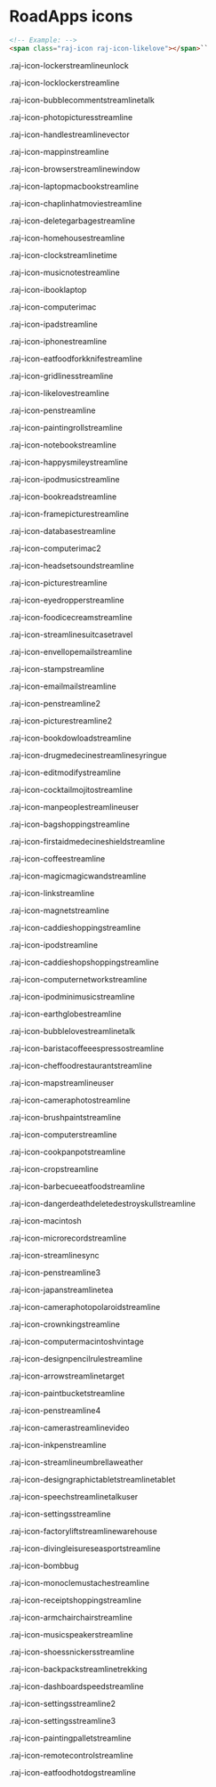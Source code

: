 # RoadApps icons

```html
<!-- Example: -->
<span class="raj-icon raj-icon-likelove"></span>``
```

.raj-icon-lockerstreamlineunlock

.raj-icon-locklockerstreamline

.raj-icon-bubblecommentstreamlinetalk

.raj-icon-photopicturesstreamline

.raj-icon-handlestreamlinevector

.raj-icon-mappinstreamline

.raj-icon-browserstreamlinewindow

.raj-icon-laptopmacbookstreamline

.raj-icon-chaplinhatmoviestreamline

.raj-icon-deletegarbagestreamline

.raj-icon-homehousestreamline

.raj-icon-clockstreamlinetime

.raj-icon-musicnotestreamline

.raj-icon-ibooklaptop

.raj-icon-computerimac

.raj-icon-ipadstreamline

.raj-icon-iphonestreamline

.raj-icon-eatfoodforkknifestreamline

.raj-icon-gridlinesstreamline

.raj-icon-likelovestreamline

.raj-icon-penstreamline

.raj-icon-paintingrollstreamline

.raj-icon-notebookstreamline

.raj-icon-happysmileystreamline

.raj-icon-ipodmusicstreamline

.raj-icon-bookreadstreamline

.raj-icon-framepicturestreamline

.raj-icon-databasestreamline

.raj-icon-computerimac2

.raj-icon-headsetsoundstreamline

.raj-icon-picturestreamline

.raj-icon-eyedropperstreamline

.raj-icon-foodicecreamstreamline

.raj-icon-streamlinesuitcasetravel

.raj-icon-envellopemailstreamline

.raj-icon-stampstreamline

.raj-icon-emailmailstreamline

.raj-icon-penstreamline2

.raj-icon-picturestreamline2

.raj-icon-bookdowloadstreamline

.raj-icon-drugmedecinestreamlinesyringue

.raj-icon-editmodifystreamline

.raj-icon-cocktailmojitostreamline

.raj-icon-manpeoplestreamlineuser

.raj-icon-bagshoppingstreamline

.raj-icon-firstaidmedecineshieldstreamline

.raj-icon-coffeestreamline

.raj-icon-magicmagicwandstreamline

.raj-icon-linkstreamline

.raj-icon-magnetstreamline

.raj-icon-caddieshoppingstreamline

.raj-icon-ipodstreamline

.raj-icon-caddieshopshoppingstreamline

.raj-icon-computernetworkstreamline

.raj-icon-ipodminimusicstreamline

.raj-icon-earthglobestreamline

.raj-icon-bubblelovestreamlinetalk

.raj-icon-baristacoffeeespressostreamline

.raj-icon-cheffoodrestaurantstreamline

.raj-icon-mapstreamlineuser

.raj-icon-cameraphotostreamline

.raj-icon-brushpaintstreamline

.raj-icon-computerstreamline

.raj-icon-cookpanpotstreamline

.raj-icon-cropstreamline

.raj-icon-barbecueeatfoodstreamline

.raj-icon-dangerdeathdeletedestroyskullstreamline

.raj-icon-macintosh

.raj-icon-microrecordstreamline

.raj-icon-streamlinesync

.raj-icon-penstreamline3

.raj-icon-japanstreamlinetea

.raj-icon-cameraphotopolaroidstreamline

.raj-icon-crownkingstreamline

.raj-icon-computermacintoshvintage

.raj-icon-designpencilrulestreamline

.raj-icon-arrowstreamlinetarget

.raj-icon-paintbucketstreamline

.raj-icon-penstreamline4

.raj-icon-camerastreamlinevideo

.raj-icon-inkpenstreamline

.raj-icon-streamlineumbrellaweather

.raj-icon-designgraphictabletstreamlinetablet

.raj-icon-speechstreamlinetalkuser

.raj-icon-settingsstreamline

.raj-icon-factoryliftstreamlinewarehouse

.raj-icon-divingleisureseasportstreamline

.raj-icon-bombbug

.raj-icon-monoclemustachestreamline

.raj-icon-receiptshoppingstreamline

.raj-icon-armchairchairstreamline

.raj-icon-musicspeakerstreamline

.raj-icon-shoessnickersstreamline

.raj-icon-backpackstreamlinetrekking

.raj-icon-dashboardspeedstreamline

.raj-icon-settingsstreamline2

.raj-icon-settingsstreamline3

.raj-icon-paintingpalletstreamline

.raj-icon-remotecontrolstreamline

.raj-icon-eatfoodhotdogstreamline
